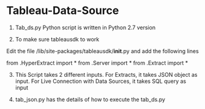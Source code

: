 # Tableau-Data-Source

1. Tab_ds.py Python script is written in Python 2.7 version

2. To make sure tableausdk to work

Edit the file /lib/site-packages/tableausdk/__init__.py and add the following lines

from .HyperExtract import *
from .Server import *
from .Extract import *

3. This Script takes 2 different inputs. 
For Extracts, it takes JSON object as input.
For Live Connection with Data Sources, it takes SQL query as input

4. tab_json.py has the details of how to execute the tab_ds.py
